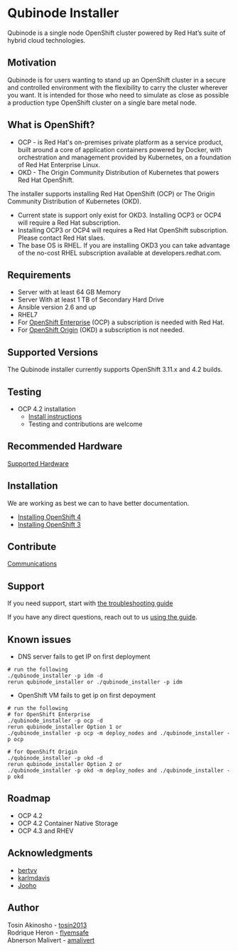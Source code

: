 # Qubinode Installer
Qubinode is a single node OpenShift cluster powered by Red Hat’s suite of hybrid cloud technologies.

## Motivation
Qubinode is for users wanting to stand up an OpenShift cluster in a secure and controlled environment with the flexibility to carry the cluster wherever you want. It is intended for those who need to simulate as close as possible a production type OpenShift cluster on a single bare metal node. 

## What is OpenShift?
* OCP - is Red Hat's on-premises private platform as a service product, built around a core of application containers powered by Docker, with orchestration and management provided by Kubernetes, on a foundation of Red Hat Enterprise Linux.
* OKD - The Origin Community Distribution of Kubernetes that powers Red Hat OpenShift.

The installer supports installing Red Hat OpenShift (OCP) or The Origin Community Distribution of Kubernetes (OKD).
 - Current state is support only exist for OKD3. Installing OCP3 or OCP4 will require a Red Hat subscription.
 - Installing OCP3 or OCP4 will requires a Red Hat OpenShift subscription. Please contact Red Hat slaes.
 - The base OS is RHEL. If you are installing OKD3 you can take advantage of the no-cost RHEL subscription available at developers.redhat.com.

## Requirements
* Server with at least 64 GB Memory
* Server With at least 1 TB of Secondary Hard Drive
* Ansible version 2.6 and up
* RHEL7
* For [OpenShift Enterprise](https://www.openshift.com/products) (OCP)  a subscription is needed with Red Hat.  
* For [OpenShift Origin](https://www.okd.io/) (OKD) a subscription is not needed.

## Supported Versions
The Qubinode installer currently supports OpenShift 3.11.x and 4.2 builds.

## Testing
* OCP 4.2 installation
  - [Install instructions](https://gist.github.com/tosin2013/479acd3ca676aec6f42514f7df2f8921)
  - Testing and contributions are welcome

## Recommended Hardware
[Supported Hardware](docs/supported_hardware_coniguration.md)


## Installation

We are working as best we can to have better documentation.

- [Installing OpenShift 4](docs/openshift4_installation_steps.md)
- [Installing OpenShift 3](docs/openshift3_installation_steps.md)


## Contribute
[Communications](docs/communication.adoc)

## Support
If you need support, start with [the troubleshooting guide](docs/troubleshooting-monitoring.adoc)

If you have any direct questions, reach out to us [using the guide](docs/communication.adoc).

## Known issues
* DNS server fails to get IP on first deployment
```
# run the following
./qubinode_installer -p idm -d
rerun qubinode_installer or ./qubinode_installer -p idm
```

* OpenShift VM fails to get ip on first depoyment
```
# run the following
# for OpenShift Enterprise
./qubinode_installer -p ocp -d
rerun qubinode_installer Option 1 or
./qubinode_installer -p ocp -m deploy_nodes and ./qubinode_installer -p ocp

# for OpenShift Origin
./qubinode_installer -p okd -d
rerun qubinode_installer Option 2 or
./qubinode_installer -p okd -m deploy_nodes and ./qubinode_installer -p okd
```

## Roadmap
* OCP 4.2
* OCP 4.2 Container Native Storage
* OCP 4.3 and RHEV

## Acknowledgments
* [bertvv](https://github.com/bertvv)
* [karlmdavis](https://github.com/karlmdavis)
* [Jooho](https://github.com/Jooho)

## Author
Tosin Akinosho - [tosin2013](https://github.com/tosin2013)  
Rodrique Heron - [flyemsafe](https://github.com/flyemsafe)  
Abnerson Malivert - [amalivert](https://github.com/amalivert)  
